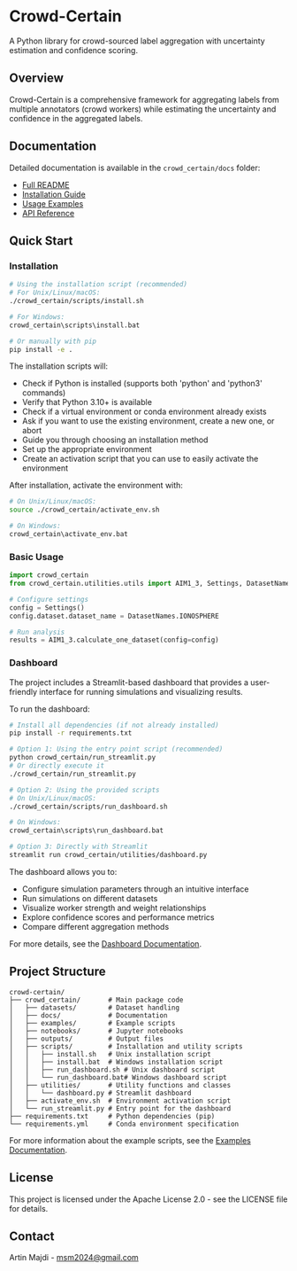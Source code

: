 # Crowd-Certain

A Python library for crowd-sourced label aggregation with uncertainty estimation and confidence scoring.

## Overview

Crowd-Certain is a comprehensive framework for aggregating labels from multiple annotators (crowd workers) while estimating the uncertainty and confidence in the aggregated labels.

## Documentation

Detailed documentation is available in the `crowd_certain/docs` folder:

- [Full README](crowd_certain/docs/README.md)
- [Installation Guide](crowd_certain/docs/INSTALLATION.md)
- [Usage Examples](crowd_certain/docs/USAGE.md)
- [API Reference](crowd_certain/docs/API.md)

## Quick Start

### Installation

```bash
# Using the installation script (recommended)
# For Unix/Linux/macOS:
./crowd_certain/scripts/install.sh

# For Windows:
crowd_certain\scripts\install.bat

# Or manually with pip
pip install -e .
```

The installation scripts will:
- Check if Python is installed (supports both 'python' and 'python3' commands)
- Verify that Python 3.10+ is available
- Check if a virtual environment or conda environment already exists
- Ask if you want to use the existing environment, create a new one, or abort
- Guide you through choosing an installation method
- Set up the appropriate environment
- Create an activation script that you can use to easily activate the environment

After installation, activate the environment with:
```bash
# On Unix/Linux/macOS:
source ./crowd_certain/activate_env.sh

# On Windows:
crowd_certain\activate_env.bat
```

### Basic Usage

```python
import crowd_certain
from crowd_certain.utilities.utils import AIM1_3, Settings, DatasetNames

# Configure settings
config = Settings()
config.dataset.dataset_name = DatasetNames.IONOSPHERE

# Run analysis
results = AIM1_3.calculate_one_dataset(config=config)
```

### Dashboard

The project includes a Streamlit-based dashboard that provides a user-friendly interface for running simulations and visualizing results.

To run the dashboard:

```bash
# Install all dependencies (if not already installed)
pip install -r requirements.txt

# Option 1: Using the entry point script (recommended)
python crowd_certain/run_streamlit.py
# Or directly execute it
./crowd_certain/run_streamlit.py

# Option 2: Using the provided scripts
# On Unix/Linux/macOS:
./crowd_certain/scripts/run_dashboard.sh

# On Windows:
crowd_certain\scripts\run_dashboard.bat

# Option 3: Directly with Streamlit
streamlit run crowd_certain/utilities/dashboard.py
```

The dashboard allows you to:
- Configure simulation parameters through an intuitive interface
- Run simulations on different datasets
- Visualize worker strength and weight relationships
- Explore confidence scores and performance metrics
- Compare different aggregation methods

For more details, see the [Dashboard Documentation](crowd_certain/docs/DASHBOARD.md).

## Project Structure

```
crowd-certain/
├── crowd_certain/       # Main package code
│   ├── datasets/        # Dataset handling
│   ├── docs/            # Documentation
│   ├── examples/        # Example scripts
│   ├── notebooks/       # Jupyter notebooks
│   ├── outputs/         # Output files
│   ├── scripts/         # Installation and utility scripts
│   │   ├── install.sh   # Unix installation script
│   │   ├── install.bat  # Windows installation script
│   │   ├── run_dashboard.sh # Unix dashboard script
│   │   └── run_dashboard.bat# Windows dashboard script
│   ├── utilities/       # Utility functions and classes
│   │   └── dashboard.py # Streamlit dashboard
│   ├── activate_env.sh  # Environment activation script
│   └── run_streamlit.py # Entry point for the dashboard
├── requirements.txt     # Python dependencies (pip)
└── requirements.yml     # Conda environment specification
```

For more information about the example scripts, see the [Examples Documentation](crowd_certain/docs/EXAMPLES.md).

## License

This project is licensed under the Apache License 2.0 - see the LICENSE file for details.

## Contact

Artin Majdi - msm2024@gmail.com
